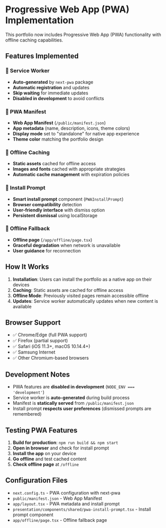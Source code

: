 # Progressive Web App (PWA) Implementation

This portfolio now includes Progressive Web App (PWA) functionality with offline caching capabilities.

## Features Implemented

### 🔄 Service Worker

- **Auto-generated** by `next-pwa` package
- **Automatic registration** and updates
- **Skip waiting** for immediate updates
- **Disabled in development** to avoid conflicts

### 📱 PWA Manifest

- **Web App Manifest** (`/public/manifest.json`)
- **App metadata** (name, description, icons, theme colors)
- **Display mode** set to "standalone" for native app experience
- **Theme color** matching the portfolio design

### 💾 Offline Caching

- **Static assets** cached for offline access
- **Images and fonts** cached with appropriate strategies
- **Automatic cache management** with expiration policies

### 📲 Install Prompt

- **Smart install prompt** component (`PWAInstallPrompt`)
- **Browser compatibility** detection
- **User-friendly interface** with dismiss option
- **Persistent dismissal** using localStorage

### 🚫 Offline Fallback

- **Offline page** (`/app/offline/page.tsx`)
- **Graceful degradation** when network is unavailable
- **User guidance** for reconnection

## How It Works

1. **Installation**: Users can install the portfolio as a native app on their devices
2. **Caching**: Static assets are cached for offline access
3. **Offline Mode**: Previously visited pages remain accessible offline
4. **Updates**: Service worker automatically updates when new content is available

## Browser Support

- ✅ Chrome/Edge (full PWA support)
- ✅ Firefox (partial support)
- ✅ Safari (iOS 11.3+, macOS 10.14.4+)
- ✅ Samsung Internet
- ✅ Other Chromium-based browsers

## Development Notes

- PWA features are **disabled in development** (`NODE_ENV === 'development'`)
- Service worker is **auto-generated** during build process
- Manifest is **statically served** from `/public/manifest.json`
- Install prompt **respects user preferences** (dismissed prompts are remembered)

## Testing PWA Features

1. **Build for production**: `npm run build && npm start`
2. **Open in browser** and check for install prompt
3. **Install the app** on your device
4. **Go offline** and test cached content
5. **Check offline page** at `/offline`

## Configuration Files

- `next.config.ts` - PWA configuration with next-pwa
- `public/manifest.json` - Web App Manifest
- `app/layout.tsx` - PWA metadata and install prompt
- `presentation/components/shared/pwa-install-prompt.tsx` - Install prompt component
- `app/offline/page.tsx` - Offline fallback page
